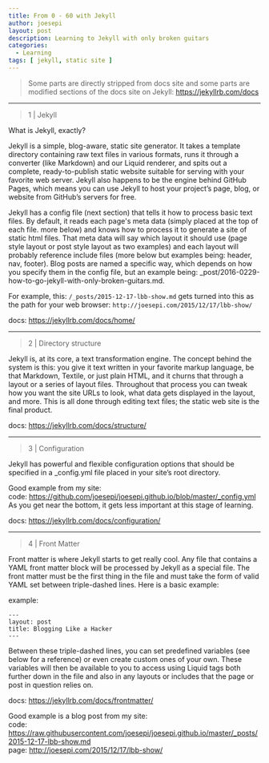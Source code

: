 ```yaml
---
title: From 0 - 60 with Jekyll
author: joesepi
layout: post
description: Learning to Jekyll with only broken guitars
categories:
  - Learning
tags: [ jekyll, static site ]
---
```


> Some parts are directly stripped from docs site and some parts are modified sections of the docs site on Jekyll: https://jekyllrb.com/docs


-----
> 1 | Jekyll

What is Jekyll, exactly?

Jekyll is a simple, blog-aware, static site generator. It takes a template directory containing raw text files in various formats, runs it through a converter (like Markdown) and our Liquid renderer, and spits out a complete, ready-to-publish static website suitable for serving with your favorite web server. Jekyll also happens to be the engine behind GitHub Pages, which means you can use Jekyll to host your project’s page, blog, or website from GitHub’s servers for free.

Jekyll has a config file (next section) that tells it how to process basic text files. By default, it reads each page's meta data (simply placed at the top of each file. more below) and knows how to process it to generate a site of static html files. That meta data will say which layout it should use (page style layout or post style layout as two examples) and each layout will probably reference include files (more below but examples being: header, nav, footer). Blog posts are named a specific way, which depends on how you specify them in the config file, but an example being: _post/2016-0229-how-to-go-jekyll-with-only-broken-guitars.md.

For example, this: `/_posts/2015-12-17-lbb-show.md` gets turned into this as the path for your web browser: `http://joesepi.com/2015/12/17/lbb-show/`

docs: https://jekyllrb.com/docs/home/


-----
> 2 | Directory structure 

Jekyll is, at its core, a text transformation engine. The concept behind the system is this: you give it text written in your favorite markup language, be that Markdown, Textile, or just plain HTML, and it churns that through a layout or a series of layout files. Throughout that process you can tweak how you want the site URLs to look, what data gets displayed in the layout, and more. This is all done through editing text files; the static web site is the final product.

docs: https://jekyllrb.com/docs/structure/


-----
> 3 | Configuration

Jekyll has powerful and flexible configuration options that should be specified in a _config.yml file placed in your site’s root directory.

Good example from my site: <br>
code: https://github.com/joesepi/joesepi.github.io/blob/master/_config.yml <br>
As you get near the bottom, it gets less important at this stage of learning.

docs: https://jekyllrb.com/docs/configuration/


-----
> 4 | Front Matter

Front matter is where Jekyll starts to get really cool. Any file that contains a YAML front matter block will be processed by Jekyll as a special file. The front matter must be the first thing in the file and must take the form of valid YAML set between triple-dashed lines. Here is a basic example:

example:
```
---
layout: post
title: Blogging Like a Hacker
---
```

Between these triple-dashed lines, you can set predefined variables (see below for a reference) or even create custom ones of your own. These variables will then be available to you to access using Liquid tags both further down in the file and also in any layouts or includes that the page or post in question relies on.

docs: https://jekyllrb.com/docs/frontmatter/

Good example is a blog post from my site:<br>
code: https://raw.githubusercontent.com/joesepi/joesepi.github.io/master/_posts/2015-12-17-lbb-show.md <br>
page: http://joesepi.com/2015/12/17/lbb-show/


